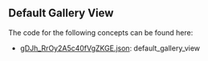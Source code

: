 ## Default Gallery View

The code for the following concepts can be found here: 
- [gDJh\_RrOy2A5c40fVgZKGE.json](gDJh_RrOy2A5c40fVgZKGE.json): default\_gallery\_view
